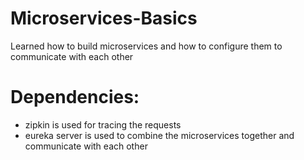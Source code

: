 # Microservices-Basics
Learned how to build microservices and how to configure them to communicate with each other

# Dependencies:
<ul>
<li> zipkin is used for tracing the requests</li>
<li> eureka server is used to combine the microservices together and communicate with each other</li>
</ul>
